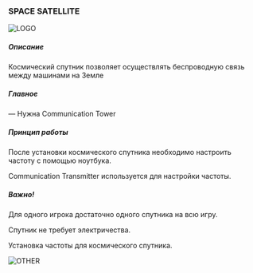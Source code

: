 ### SPACE SATELLITE

![LOGO](https://gtimpact.space/media/gregtech/SpaceSatellite.png)

##### Описание

Космический спутник позволяет осуществлять беспроводную связь между машинами на Земле

##### Главное

— Нужна Communication Tower

##### Принцип работы

После установки космического спутника необходимо настроить частоту с помощью ноутбука.

Communication Transmitter используется для настройки частоты.

##### Важно!

Для одного игрока достаточно одного спутника на всю игру.

Спутник не требует электричества.

Установка частоты для космического спутника.

![OTHER](https://gtimpact.space/media/gregtech/connectSattelite.gif)

